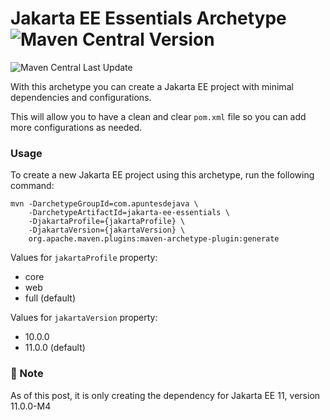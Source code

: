 # Jakarta EE Essentials Archetype ![Maven Central Version](https://img.shields.io/maven-central/v/com.apuntesdejava/jakarta-ee-essentials)

![Maven Central Last Update](https://img.shields.io/maven-central/last-update/com.apuntesdejava/jakarta-ee-essentials)


With this archetype you can create a Jakarta EE project with minimal dependencies and configurations.

This will allow you to have a clean and clear `pom.xml` file so you can add more configurations as needed.

### Usage

To create a new Jakarta EE project using this archetype, run the following command:

```shell
mvn -DarchetypeGroupId=com.apuntesdejava \
    -DarchetypeArtifactId=jakarta-ee-essentials \
    -DjakartaProfile={jakartaProfile} \
    -DjakartaVersion={jakartaVersion} \
    org.apache.maven.plugins:maven-archetype-plugin:generate 
```

Values for `jakartaProfile` property:
- core
- web
- full (default)

Values for `jakartaVersion` property:
- 10.0.0
- 11.0.0 (default)

### 📌 Note
As of this post, it is only creating the dependency for Jakarta EE 11, version 11.0.0-M4

